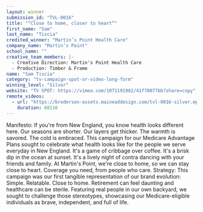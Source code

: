 ```yaml
---
layout: winner
submission_id: "TVL-0016"
title: "“Close to home, closer to heart”"
first_name: "Sam"
last_name: "Tiscia"
credited_winner: "Martin’s Point Health Care"
company_name: "Martin’s Point"
school_name: ""
creative_team_members: |-
  - Creative Direction: Martin's Point Health Care
  - Production: Timber & Frame
name: "Sam Tiscia"
category: "tv-campaign-spot-or-video-long-form"
winning_level: "Silver"
website: "TV SPOT: https://vimeo.com/1071191982/41f70077bb?share=copy"
remote_videos:
  - url: "https://broderson-assets.maineaddesign.com/tvl-0016-silver.mp4"
    duration: 60116
---
```


Manifesto: If you're from New England, you know health looks different here. Our seasons are shorter. Our layers get thicker. The warmth is savored. The cold is embraced. This campaign for our Medicare Advantage Plans sought to celebrate what health looks like for the people we serve everyday in New England. It's a game of cribbage over coffee. It's a brisk dip in the ocean at sunset. It's a lively night of contra dancing with your friends and family. At Martin's Point, we're close to home, so we can stay close to heart. Coverage you need, from people who care. Strategy: This campaign was our first tangible representation of our brand evolution: Simple. Relatable. Close to home. Retirement can feel daunting and healthcare can be sterile. Featuring real people in our own backyard, we sought to challenge those stereotypes, showcasing our Medicare-eligible individuals as brave, independent, and full of life.
